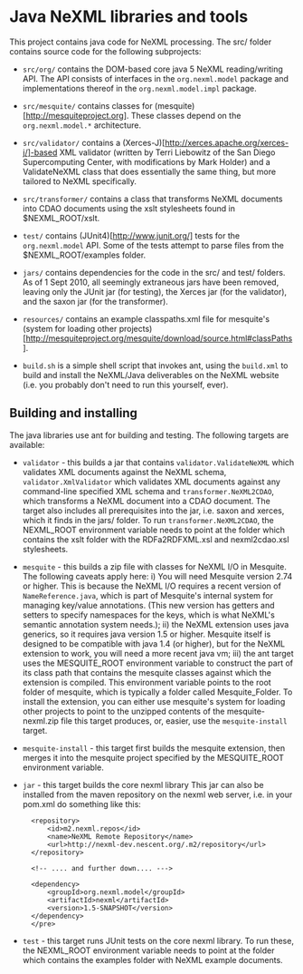 Java NeXML libraries and tools
==============================

This project contains java code for NeXML processing. The src/ folder contains source code 
for the following subprojects:

* `src/org/` contains the DOM-based core java 5 NeXML reading/writing API. The API 
consists of interfaces in the `org.nexml.model` package and implementations thereof in 
the `org.nexml.model.impl` package.

* `src/mesquite/` contains classes for (mesquite)[http://mesquiteproject.org]. These 
classes depend on the `org.nexml.model.*` architecture.

* `src/validator/` contains a (Xerces-J)[http://xerces.apache.org/xerces-j/]-based
XML validator (written by Terri Liebowitz of the San Diego Supercomputing Center, with 
modifications by Mark Holder) and a ValidateNeXML class that does essentially the same 
thing, but more tailored to NeXML specifically.

* `src/transformer/` contains a class that transforms NeXML documents into CDAO documents 
using the xslt stylesheets found in $NEXML_ROOT/xslt.

* `test/` contains (JUnit4)[http://www.junit.org/] tests for the `org.nexml.model` API. 
Some of the tests attempt to parse files from the $NEXML_ROOT/examples folder.

* `jars/` contains dependencies for the code in the src/ and test/ folders. As of 1 Sept 
2010, all seemingly extraneous jars have been removed, leaving only the JUnit jar (for 
testing), the Xerces jar (for the validator), and the saxon jar (for the transformer).

* `resources/` contains an example classpaths.xml file for mesquite's 
(system for loading other projects)[http://mesquiteproject.org/mesquite/download/source.html#classPaths].
		
* `build.sh` is a simple shell script that invokes ant, using the `build.xml` to build and 
install the NeXML/Java deliverables on the NeXML website (i.e. you probably don't need to 
run this yourself, ever).

Building and installing
-----------------------

The java libraries use ant for building and testing. The following targets are available:

* `validator` - this builds a jar that contains `validator.ValidateNeXML` which validates 
XML documents against the NeXML schema, `validator.XmlValidator` which validates XML 
documents against any command-line specified XML schema and `transformer.NeXML2CDAO`, 
which transforms a NeXML document into a CDAO document. The target also includes all 
prerequisites into the jar, i.e. saxon and xerces, which it finds in the  jars/ folder. 
To run `transformer.NeXML2CDAO`, the NEXML_ROOT environment variable needs to point at the 
folder which contains the xslt folder with the RDFa2RDFXML.xsl and nexml2cdao.xsl 
stylesheets.

* `mesquite` - this builds a zip file with classes for NeXML I/O in Mesquite. The 
following caveats apply here: i) You will need Mesquite version 2.74 or higher. This is 
because the NeXML I/O requires a recent version of `NameReference.java`, which is part of 
Mesquite's internal system for managing key/value annotations. (This new version has getters
and setters to specify namespaces for the keys, which is what NeXML's semantic annotation 
system needs.); ii) the NeXML extension uses java generics, so it requires java version 
1.5 or higher. Mesquite itself is designed to be compatible with java 1.4 (or higher), but 
for the NeXML extension to work, you will need a more recent java vm; iii) the ant target 
uses the MESQUITE_ROOT environment variable to construct the part of its class path that
contains the mesquite classes against which the extension is compiled. This environment 
variable points to the root folder of mesquite, which is typically a folder called 
Mesquite_Folder. To install the extension, you can either use mesquite's system for 
loading other projects to point to the unzipped contents of the mesquite-nexml.zip file 
this target produces, or, easier, use the `mesquite-install` target.

* `mesquite-install` - this target first builds the mesquite extension, then merges it 
into the mesquite project specified by the MESQUITE_ROOT environment variable.

* `jar` - this target builds the core nexml library This jar can also be installed from 
the maven repository on the nexml web server, i.e. in your pom.xml do something like this:

		<repository>
			<id>m2.nexml.repos</id>
			<name>NeXML Remote Repository</name>
			<url>http://nexml-dev.nescent.org/.m2/repository</url>
		</repository>		
		
		<!-- .... and further down.... --->
		
		<dependency>
			<groupId>org.nexml.model</groupId>
			<artifactId>nexml</artifactId>
			<version>1.5-SNAPSHOT</version>
		</dependency>
		</pre>
	
* `test` - this target runs JUnit tests on the core nexml library.  To run these, the
NEXML_ROOT environment variable needs to point at the folder which contains the examples 
folder with NeXML example documents. 
